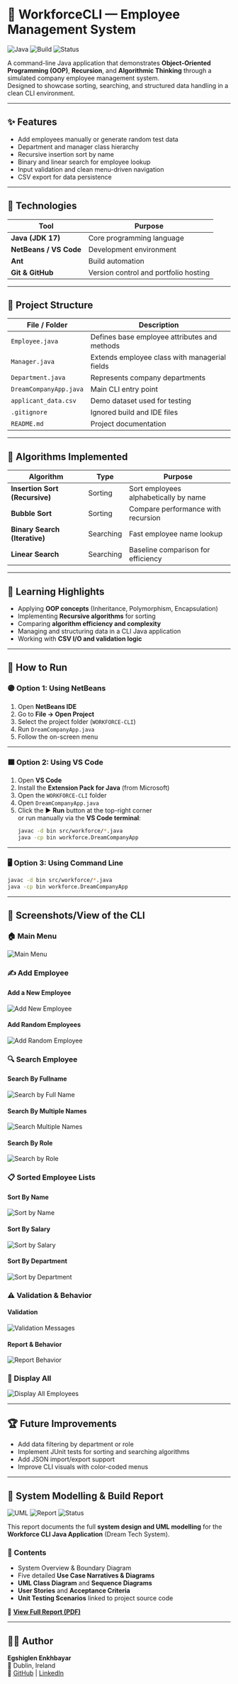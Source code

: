 # 🧠 WorkforceCLI — Employee Management System
![Java](https://img.shields.io/badge/Java-17-blue)
![Build](https://img.shields.io/badge/Build-NetBeans-green)
![Status](https://img.shields.io/badge/Status-Complete-brightgreen)

A command-line Java application that demonstrates **Object-Oriented Programming (OOP)**, **Recursion**, and **Algorithmic Thinking** through a simulated company employee management system.  
Designed to showcase sorting, searching, and structured data handling in a clean CLI environment.

---

## ✨ Features
- Add employees manually or generate random test data  
- Department and manager class hierarchy  
- Recursive insertion sort by name  
- Binary and linear search for employee lookup  
- Input validation and clean menu-driven navigation  
- CSV export for data persistence  

---

## 🧩 Technologies
| Tool | Purpose |
|------|----------|
| **Java (JDK 17)** | Core programming language |
| **NetBeans / VS Code** | Development environment |
| **Ant** | Build automation |
| **Git & GitHub** | Version control and portfolio hosting |

---

## 📁 Project Structure
| File / Folder | Description |
|----------------|--------------|
| `Employee.java` | Defines base employee attributes and methods |
| `Manager.java` | Extends employee class with managerial fields |
| `Department.java` | Represents company departments |
| `DreamCompanyApp.java` | Main CLI entry point |
| `applicant_data.csv` | Demo dataset used for testing |
| `.gitignore` | Ignored build and IDE files |
| `README.md` | Project documentation |

---

## 🧮 Algorithms Implemented
| Algorithm | Type | Purpose |
|------------|------|----------|
| **Insertion Sort (Recursive)** | Sorting | Sort employees alphabetically by name |
| **Bubble Sort** | Sorting | Compare performance with recursion |
| **Binary Search (Iterative)** | Searching | Fast employee name lookup |
| **Linear Search** | Searching | Baseline comparison for efficiency |

---

## 🧠 Learning Highlights
- Applying **OOP concepts** (Inheritance, Polymorphism, Encapsulation)  
- Implementing **Recursive algorithms** for sorting  
- Comparing **algorithm efficiency and complexity**  
- Managing and structuring data in a CLI Java application  
- Working with **CSV I/O and validation logic**  

---

## 🧪 How to Run

### 🟣 Option 1: Using NetBeans
1. Open **NetBeans IDE**  
2. Go to **File → Open Project**  
3. Select the project folder (`WORKFORCE-CLI`)  
4. Run `DreamCompanyApp.java`  
5. Follow the on-screen menu  

---

### 🟦 Option 2: Using VS Code
1. Open **VS Code**  
2. Install the **Extension Pack for Java** (from Microsoft)  
3. Open the `WORKFORCE-CLI` folder  
4. Open `DreamCompanyApp.java`  
5. Click the ▶️ **Run** button at the top-right corner  
   or run manually via the **VS Code terminal**:
   ```bash
   javac -d bin src/workforce/*.java
   java -cp bin workforce.DreamCompanyApp

---

### 🖥️ Option 3: Using Command Line
```bash
javac -d bin src/workforce/*.java
java -cp bin workforce.DreamCompanyApp
```

---

## 📸 Screenshots/View of the CLI

### 🏠 Main Menu
![Main Menu](docs/screenshot-menu.png)

### ✍️ Add Employee
#### Add a New Employee
![Add New Employee](docs/screenshot-add-new-employee.png)
#### Add Random Employees
![Add Random Employee](docs/screenshot-add-random-employee.png)

### 🔍 Search Employee
#### Search By Fullname
![Search by Full Name](docs/screenshot-searchbyfullname.png)
#### Search By Multiple Names
![Search Multiple Names](docs/screenshot-searchbymultiplenames.png)
#### Search By Role
![Search by Role](docs/screenshot-searchbyrole.png)

### 📋 Sorted Employee Lists
#### Sort By Name
![Sort by Name](docs/screenshot-sortbyname.png)
#### Sort By Salary
![Sort by Salary](docs/screenshot-sortbysalary.png)
#### Sort By Department
![Sort by Department](docs/screenshot-sortbydepartment.png)

### ⚠️ Validation & Behavior
#### Validation
![Validation Messages](docs/screenshot-validations.png)
#### Report & Behavior
![Report Behavior](docs/screenshot-report-behavior.png)

### 🧾 Display All
![Display All Employees](docs/screenshot-display.png)


---

## 🏆 Future Improvements

- Add data filtering by department or role
- Implement JUnit tests for sorting and searching algorithms
- Add JSON import/export support
- Improve CLI visuals with color-coded menus

---

## 🧩 System Modelling & Build Report

![UML](https://img.shields.io/badge/Modeling-UML-blue)
![Report](https://img.shields.io/badge/Type-Academic-orange)
![Status](https://img.shields.io/badge/Status-Complete-brightgreen)

This report documents the full **system design and UML modelling** for the **Workforce CLI Java Application** (Dream Tech System).

### 📘 Contents
- System Overview & Boundary Diagram  
- Five detailed **Use Case Narratives & Diagrams**  
- **UML Class Diagram** and **Sequence Diagrams**  
- **User Stories** and **Acceptance Criteria**  
- **Unit Testing Scenarios** linked to project source code  

📄 [**View Full Report (PDF)**](./docs/Workforce_CLI_System_Modelling_Report.pdf)


---

## 👩‍💻 Author
**Egshiglen Enkhbayar**  
📍 Dublin, Ireland  
🔗 [GitHub](https://github.com/egshiglen-henny) | [LinkedIn](https://linkedin.com/in/egshiglen)
